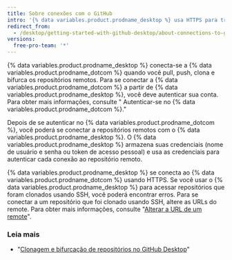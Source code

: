 ```yaml
---
title: Sobre conexões com o GitHub
intro: '{% data variables.product.prodname_desktop %} usa HTTPS para trocar dados de forma segura com {% data variables.product.prodname_dotcom %}.'
redirect_from:
  - /desktop/getting-started-with-github-desktop/about-connections-to-github
versions:
  free-pro-team: '*'
---
```


{% data variables.product.prodname_desktop %} conecta-se a {% data variables.product.prodname_dotcom %} quando você pull, push, clona e bifurca os repositórios remotos. Para se conectar a {% data variables.product.prodname_dotcom %} a partir de {% data variables.product.prodname_desktop %}, você deve autenticar sua conta. Para obter mais informações, consulte "
Autenticar-se no {% data variables.product.prodname_dotcom %}."</p> 

Depois de se autenticar no {% data variables.product.prodname_dotcom %}, você poderá se conectar a repositórios remotos com o {% data variables.product.prodname_desktop %}. O {% data variables.product.prodname_desktop %} armazena suas credenciais (nome de usuário e senha ou token de acesso pessoal) e usa as credenciais para autenticar cada conexão ao repositório remoto.

{% data variables.product.prodname_desktop %} se conecta ao {% data variables.product.prodname_dotcom %} usando HTTPS. Se você usar o {% data variables.product.prodname_desktop %} para acessar repositórios que foram clonados usando SSH, você poderá encontrar erros. Para se conectar a um repositório que foi clonado usando SSH, altere as URLs do remote. Para obter mais informações, consulte "[Alterar a URL de um remote](/github/using-git/changing-a-remotes-url)".



### Leia mais

- "[Clonagem e bifurcação de repositórios no GitHub Desktop](/desktop/contributing-and-collaborating-using-github-desktop/cloning-and-forking-repositories-from-github-desktop)"
